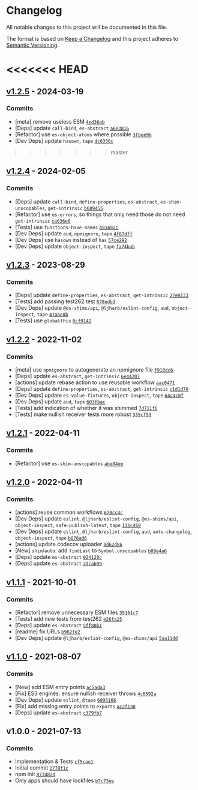 # Changelog

All notable changes to this project will be documented in this file.

The format is based on [Keep a Changelog](https://keepachangelog.com/en/1.0.0/)
and this project adheres to [Semantic Versioning](https://semver.org/spec/v2.0.0.html).

<<<<<<< HEAD
=======
## [v1.2.5](https://github.com/es-shims/Array.prototype.findLastIndex/compare/v1.2.4...v1.2.5) - 2024-03-19

### Commits

- [meta] remove useless ESM [`4ed36ab`](https://github.com/es-shims/Array.prototype.findLastIndex/commit/4ed36ab7bde25f3b265a2769163409a939d9a4de)
- [Deps] update `call-bind`, `es-abstract` [`a6e3816`](https://github.com/es-shims/Array.prototype.findLastIndex/commit/a6e38162c958d3a54c73094a84fd27e9e48992d3)
- [Refactor] use `es-object-atoms` where possible [`3fbee9b`](https://github.com/es-shims/Array.prototype.findLastIndex/commit/3fbee9b07d97a472b59204360620a491ff1f3cdd)
- [Dev Deps] update `hasown`, `tape` [`dc6356c`](https://github.com/es-shims/Array.prototype.findLastIndex/commit/dc6356c69902912aa1eaee0f5677c6c64fb8ee11)

>>>>>>> master
## [v1.2.4](https://github.com/es-shims/Array.prototype.findLastIndex/compare/v1.2.3...v1.2.4) - 2024-02-05

### Commits

- [Deps] update `call-bind`, `define-properties`, `es-abstract`, `es-shim-unscopables`, `get-intrinsic` [`b689455`](https://github.com/es-shims/Array.prototype.findLastIndex/commit/b689455f6194d84d929bd678755a175aa63b1b37)
- [Refactor] use `es-errors`, so things that only need those do not need `get-intrinsic` [`ca636e6`](https://github.com/es-shims/Array.prototype.findLastIndex/commit/ca636e60abae73755c613117f9a8eccb49a32f48)
- [Tests] use `functions-have-names` [`b91692c`](https://github.com/es-shims/Array.prototype.findLastIndex/commit/b91692c2a695c0065805fcb4f6b6f081d27852c8)
- [Dev Deps] update `aud`, `npmignore`, `tape` [`4f87dff`](https://github.com/es-shims/Array.prototype.findLastIndex/commit/4f87dff212fd5f0b05bdd412e669b4536e8b06f9)
- [Dev Deps] use `hasown` instead of `has` [`57ce292`](https://github.com/es-shims/Array.prototype.findLastIndex/commit/57ce2920dc645c3dec27b3aa8bcbfff9b0bfd135)
- [Dev Deps] update `object-inspect`, `tape` [`fa74bab`](https://github.com/es-shims/Array.prototype.findLastIndex/commit/fa74babe7cf90ec07b8c12c3ab10e89b7093e0b4)

## [v1.2.3](https://github.com/es-shims/Array.prototype.findLastIndex/compare/v1.2.2...v1.2.3) - 2023-08-29

### Commits

- [Deps] update `define-properties`, `es-abstract`, `get-intrinsic` [`27e8133`](https://github.com/es-shims/Array.prototype.findLastIndex/commit/27e8133ccdccab46896da19cd26e3147691a77eb)
- [Tests] add passing test262 test [`678edb3`](https://github.com/es-shims/Array.prototype.findLastIndex/commit/678edb3bc91b10298b4e72a5e471b1aa41f915dc)
- [Dev Deps] update `@es-shims/api`, `@ljharb/eslint-config`, `aud`, `object-inspect`, `tape` [`47abe8b`](https://github.com/es-shims/Array.prototype.findLastIndex/commit/47abe8b2cc14ee1b9f4b785a9aa26947ba20305a)
- [Tests] use `globalthis` [`0cf9142`](https://github.com/es-shims/Array.prototype.findLastIndex/commit/0cf914237811822d9d5268a057c0c9a108b8e5c0)

## [v1.2.2](https://github.com/es-shims/Array.prototype.findLastIndex/compare/v1.2.1...v1.2.2) - 2022-11-02

### Commits

- [meta] use `npmignore` to autogenerate an npmignore file [`f910dc6`](https://github.com/es-shims/Array.prototype.findLastIndex/commit/f910dc6e5999e6941892232810ae9b3910d925ec)
- [Deps] update `es-abstract`, `get-intrinsic` [`6e44207`](https://github.com/es-shims/Array.prototype.findLastIndex/commit/6e4420705d7435b8b9bb978e4858814ba0216fa5)
- [actions] update rebase action to use reusable workflow [`aac0471`](https://github.com/es-shims/Array.prototype.findLastIndex/commit/aac0471a0b2f0f44765ac6055211b58f26fa6636)
- [Deps] update `define-properties`, `es-abstract`, `get-intrinsic` [`c1d1d70`](https://github.com/es-shims/Array.prototype.findLastIndex/commit/c1d1d7083bfa8ab32a9e5560e4b2aa16ce9d0a6d)
- [Dev Deps] update `es-value-fixtures`, `object-inspect`, `tape` [`64c4c0f`](https://github.com/es-shims/Array.prototype.findLastIndex/commit/64c4c0f6dda4793c5d9db5110ec82c6004bcc4ef)
- [Dev Deps] update `aud`, `tape` [`603fbac`](https://github.com/es-shims/Array.prototype.findLastIndex/commit/603fbacf4d034298ff40ab6886f6af7031651acd)
- [Tests] add indication of whether it was shimmed [`7d711f6`](https://github.com/es-shims/Array.prototype.findLastIndex/commit/7d711f6e68c9c5e4e0556946d026c159f7d82f22)
- [Tests] make nullish receiver tests more robust [`335cf53`](https://github.com/es-shims/Array.prototype.findLastIndex/commit/335cf5381ec0bc7ce60de8824b736cb3b40918ae)

## [v1.2.1](https://github.com/es-shims/Array.prototype.findLastIndex/compare/v1.2.0...v1.2.1) - 2022-04-11

### Commits

- [Refactor] use `es-shim-unscopables` [`abe84ee`](https://github.com/es-shims/Array.prototype.findLastIndex/commit/abe84ee8794ce9c84180bc01cf499a7bb2494b3d)

## [v1.2.0](https://github.com/es-shims/Array.prototype.findLastIndex/compare/v1.1.1...v1.2.0) - 2022-04-11

### Commits

- [actions] reuse common workflows [`670cc4c`](https://github.com/es-shims/Array.prototype.findLastIndex/commit/670cc4c0b6f23b7f01d365a9afd2dd88ee2e4967)
- [Dev Deps] update `eslint`, `@ljharb/eslint-config`, `@es-shims/api`, `object-inspect`, `safe-publish-latest`, `tape` [`11bc460`](https://github.com/es-shims/Array.prototype.findLastIndex/commit/11bc460ab842d2a08c43b67aab182e0697d65308)
- [Dev Deps] update `eslint`, `@ljharb/eslint-config`, `aud`, `auto-changelog`, `object-inspect`, `tape` [`b076ad6`](https://github.com/es-shims/Array.prototype.findLastIndex/commit/b076ad6ed9246f3139efa72d0ddbf2e0d861f982)
- [actions] update codecov uploader [`0d62d86`](https://github.com/es-shims/Array.prototype.findLastIndex/commit/0d62d8602c2d3ecefdd0965c25cafb2a864c0903)
- [New] `shim`/`auto`: add `findLast` to `Symbol.unscopables` [`b09e4a6`](https://github.com/es-shims/Array.prototype.findLastIndex/commit/b09e4a6a194366b45945c6d65cdcc64ca786e570)
- [Deps] update `es-abstract` [`024128c`](https://github.com/es-shims/Array.prototype.findLastIndex/commit/024128c1abc5b58863859ea8b9cf4c1cb1df548b)
- [Deps] update `es-abstract` [`2dcab99`](https://github.com/es-shims/Array.prototype.findLastIndex/commit/2dcab99e3ed43546cd6610b12d489d95d8e94d90)

## [v1.1.1](https://github.com/es-shims/Array.prototype.findLastIndex/compare/v1.1.0...v1.1.1) - 2021-10-01

### Commits

- [Refactor] remove unnecessary ESM files [`35161c7`](https://github.com/es-shims/Array.prototype.findLastIndex/commit/35161c76758835dd3fbecdf0b5fbf41a3ce9f218)
- [Tests] add new tests from test262 [`e26fa25`](https://github.com/es-shims/Array.prototype.findLastIndex/commit/e26fa256601f60b1feb5918e4fbcc76d0d773d13)
- [Deps] update `es-abstract` [`5ff80b1`](https://github.com/es-shims/Array.prototype.findLastIndex/commit/5ff80b116f2e083ae72605275af0efec367f3a89)
- [readme] fix URLs [`b962fe2`](https://github.com/es-shims/Array.prototype.findLastIndex/commit/b962fe225fac8a450624d861b5d6e444526bcf32)
- [Dev Deps] update `@ljharb/eslint-config`, `@es-shims/api` [`5aa11dd`](https://github.com/es-shims/Array.prototype.findLastIndex/commit/5aa11dd23ee2bcdc9ca7d2d6007e7f44a9356743)

## [v1.1.0](https://github.com/es-shims/Array.prototype.findLastIndex/compare/v1.0.0...v1.1.0) - 2021-08-07

### Commits

- [New] add ESM entry points [`ac5ada3`](https://github.com/es-shims/Array.prototype.findLastIndex/commit/ac5ada3d359ff267e6933dd817f4106e6de2c157)
- [Fix] ES3 engines: ensure nullish receiver throws [`4c6592a`](https://github.com/es-shims/Array.prototype.findLastIndex/commit/4c6592a7962351e82bb1b06c79de496bf4bcd08d)
- [Dev Deps] update `eslint`, `@tape` [`6895166`](https://github.com/es-shims/Array.prototype.findLastIndex/commit/6895166742a738a80d19ac4eaa6f12c97a5c7814)
- [Fix] add missing entry points to `exports` [`ac2f138`](https://github.com/es-shims/Array.prototype.findLastIndex/commit/ac2f1384dcd9a9f736ce1c3c5dc7ac87e16c4f90)
- [Deps] update `es-abstract` [`c379fb7`](https://github.com/es-shims/Array.prototype.findLastIndex/commit/c379fb7681ea3bb078891bf394756b1086bc43e7)

## v1.0.0 - 2021-07-13

### Commits

- Implementation & Tests [`cf5cae1`](https://github.com/es-shims/Array.prototype.findLastIndex/commit/cf5cae1d78c0c74588a5baade5156950e17f4558)
- Initial commit [`2778f1c`](https://github.com/es-shims/Array.prototype.findLastIndex/commit/2778f1cc708cc79d3bdbc20d5b84d210b9670b8a)
- npm init [`873482d`](https://github.com/es-shims/Array.prototype.findLastIndex/commit/873482d650b6800e9484865c3b0d6d33664bcf9e)
- Only apps should have lockfiles [`b7c73ee`](https://github.com/es-shims/Array.prototype.findLastIndex/commit/b7c73ee858f01b0b1ff70800e09c0bbc2632e1a5)
